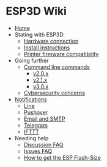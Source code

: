 # ESP3D Wiki

* [Home](https://github.com/luc-github/ESP3D/wiki)
* Stating with ESP3D
    * [Hardware connection](https://github.com/luc-github/ESP3D/wiki/Hardware-connection)
    * [Install instructions](https://github.com/luc-github/ESP3D/wiki/Install-Instructions)
    * [Printer firmware compatibility](https://github.com/luc-github/ESP3D/wiki/Printer-firmware-compatibility)
* Going further
    * [Command line commands](https://github.com/luc-github/ESP3D/wiki/Command-line-commands)
        * [v2.0.x](https://github.com/luc-github/ESP3D/wiki/Command-line-2_0)
        * [v2.1.x](https://github.com/luc-github/ESP3D/wiki/Command-line-2_1)
        * [v3.0.x](https://github.com/luc-github/ESP3D/wiki/Command-line-3_0)
    * [Cybersecurity concerns](https://github.com/luc-github/ESP3D/wiki/Cybersecurity-concerns)
* [Notifications](https://github.com/luc-github/ESP3D/wiki/Notifications)
    * [Line](https://github.com/luc-github/ESP3D/wiki/Line)
    * [Pushover](https://github.com/luc-github/ESP3D/wiki/Pushover)
    * [Email and SMTP](https://github.com/luc-github/ESP3D/wiki/Email_and_SMTP)
    * [Telegram](https://github.com/luc-github/ESP3D/wiki/Telegram)
    * [IFTTT](https://github.com/luc-github/ESP3D/wiki/IFTTT)
* Needing help
    * [Discussion FAQ](https://github.com/luc-github/ESP3D/discussions/categories/f-a-q)
    * [Issues FAQ](https://github.com/luc-github/ESP3D/issues?q=is%3Aissue+is%3Aclosed+label%3AFAQ)
    * [How to get the ESP Flash-Size](https://github.com/luc-github/ESP3D/wiki/Flash-Size)
